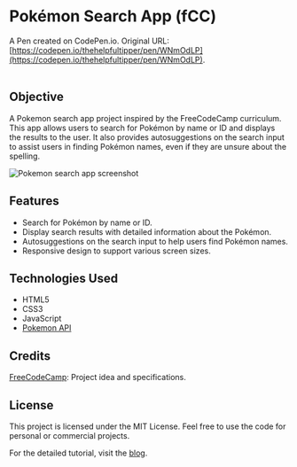 # Pokémon Search App (fCC)

A Pen created on CodePen.io. Original URL: [https://codepen.io/thehelpfultipper/pen/WNmOdLP](https://codepen.io/thehelpfultipper/pen/WNmOdLP).
<br /><br />
## Objective
A Pokemon search app project inspired by the FreeCodeCamp curriculum. This app allows users to search for Pokémon by name or ID and displays the results to the user. It also provides autosuggestions on the search input to assist users in finding Pokémon names, even if they are unsure about the spelling.

![Pokemon search app screenshot](https://thehelpfultipper.com/wp-content/uploads/2024/02/pokemon-search-app-freecodecamp.png)

## Features

- Search for Pokémon by name or ID.
- Display search results with detailed information about the Pokémon.
- Autosuggestions on the search input to help users find Pokémon names.
- Responsive design to support various screen sizes.

## Technologies Used

- HTML5
- CSS3
- JavaScript
- [Pokemon API](https://pokeapi-proxy.freecodecamp.rocks/)

## Credits
[FreeCodeCamp](https://www.freecodecamp.org/learn/javascript-algorithms-and-data-structures-v8/build-a-pokemon-search-app-project/build-a-pokemon-search-app): Project idea and specifications.

## License
This project is licensed under the MIT License. Feel free to use the code for personal or commercial projects.

For the detailed tutorial, visit the [blog](https://thehelpfultipper.com/).
